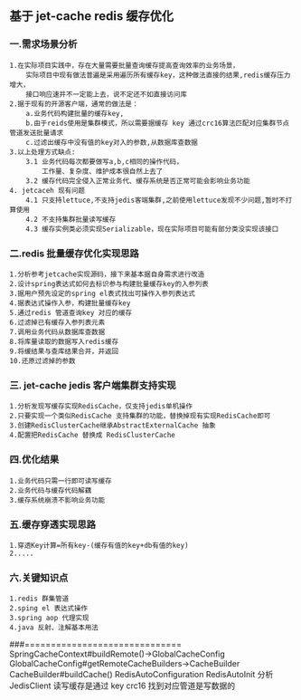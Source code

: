 ## 基于 jet-cache redis 缓存优化 

### 一.需求场景分析
    1.在实际项目实践中，存在大量需要批量查询缓存提高查询效率的业务场景，
        实际项目中现有做法普遍是采用遍历所有缓存key，这种做法直接的结果,redis缓存压力增大，
        接口响应速并不一定能上去，说不定还不如直接访问库
    2.据于现有的开源客户端，通常的做法是：
        a.业务代码构建批量的缓存key,
        b.由于reids使用是集群模式，所以需要据缓存 key 通过crc16算法匹配对应集群节点管道发送批量请求
        c.过滤出缓存中没有值的key对入的参数,从数据库查数据
    3.以上处理方式缺点:
        3.1 业务代码每次都要做写a,b,c相同的操作代码，
            工作量、复杂度、维护成本很自然上去了
        3.2 缓存代码完全侵入正常业务代、缓存系统是否正常可能会影响业务功能
    4. jetcaceh 现有问题
        4.1 只支持lettuce,不支持jedis客端集群,之前使用lettuce发现不少问题,暂时不打算使用
        4.2 不支持集群批量读写缓存
        4.3 缓存实例类必须实现Serializable，现在实际项目可能有部分类没实现该接口      
    
### 二.redis 批量缓存优化实现思路 
    1.分析参考jetcache实现源码，接下来基本据自身需求进行改造
    2.设计spring表达式如何去标识参与构建批量缓存key的入参列表
    3.据用户预先设定的spring el表式找出可操作入参列表达式
    4.据表达式操作入参，构建批量缓存key
    5.通过redis 管道查询key 对应的缓存
    6.过滤掉已有缓存入参列表元素
    7.调用业务代码从数据库查数据
    8.将库量读取的数据写入redis缓存
    9.将缓结果与查库结果合并，并返回
    10.还原过滤掉的参数
    
### 三. jet-cache jedis 客户端集群支持实现
    1.分析发现写缓存实现RedisCache，仅支持jedis单机操作
    2.只要实现一个类似RedisCache 支持集群的功能，替换掉现有实现RedisCache即可
    3.创建RedisClusterCache继承AbstractExternalCache 抽象
    4.配置把RedisCache 替换成 RedisClusterCache
    
### 四.优化结果
    1.业务代码只需一行即可读写缓存
    2.业务代码与缓存代码解藕
    3.缓存系统崩溃不影响业务功能
        
### 五.缓存穿透实现思路
    1.穿透Key计算=所有key-(缓存有值的key+db有值的key)
    2.....
   
### 六.关键知识点
    1.redis 群集管道
    2.sping el 表达式操作
    3.spring aop 代理实现
    4.java 反射、注解基本用法
    
###==============================
    SpringCacheContext#buildRemote()->GlobalCacheConfig
    GlobalCacheConfig#getRemoteCacheBuilders->CacheBuilder
    CacheBuilder#buildCache()
    RedisAutoConfiguration
    RedisAutoInit
    分析JedisClient 读写缓存是通过 key crc16 找到对应管道是写数据的
    